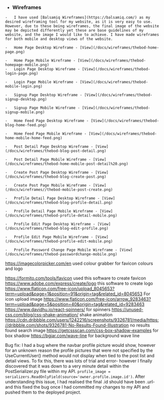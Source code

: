  *   ### Wireframes
        
    -   I have used [Balsamiq Wireframes](https://balsamiq.com/) as my desired wireframing tool for my website, as it is very easy to use. However, due to these being wireframes, the final image of the website may be depicted differently yet these are base guidelines of my website, and the image I would like to achieve. I have made wireframes for both mobile and desktop views of the website.

    -   Home Page Desktop Wireframe - [View](/docs/wireframes/thebod-home-page.png)

    -   Home Page Mobile Wireframe - [View](/docs/wireframes/thebod-homepage-mobile.png)
    -   Login Page Desktop Wireframe - [View](/docs/wireframes/thebod-login-page.png)

    -   Login Page Mobile Wireframe - [View](/docs/wireframes/thebod-mobile-login.png)

    -   Signup Page Desktop Wireframe - [View](/docs/wireframes/thebod-signup-desktop.png)

    -   Signup Page Mobile Wireframe - [View](/docs/wireframes/thebod-signup-mobile.png)

    -   Home Feed Page Desktop Wireframe - [View](/docs/wireframes/thebod-blog-home-feed.png)

    -   Home Feed Page Mobile Wireframe - [View](/docs/wireframes/thebod-home-mobile-home-feed.png)

    -   Post Detail Page Desktop Wireframe - [View](/docs/wireframes/thebod-blog-post-detail.png)

    -   Post Detail Page Mobile Wireframe - [View](/docs/wireframes/thebod-home-mobile-post-detail%20.png)

    -   Create Post Page Desktop Wireframe - [View](/docs/wireframes/thebod-blog-create-post.png)

    -   Create Post Page Mobile Wireframe - [View](/docs/wireframes//thebod-mobile-post-create.png)

    -   Profile Detail Page Desktop Wireframe - [View](/docs/wireframes/thebod-blog-profile-detail.png)

    -   Profile Detail Page Mobile Wireframe - [View](/docs/wireframes/thebod-profile-detail-mobile.png)

    -   Profile Edit Page Desktop Wireframe - [View](/docs/wireframes/thebod-blog-edit-profile.png)

    -   Profile Edit Page Mobile Wireframe - [View](/docs/wireframes/thebod-profile-edit-mobile.png)

    -   Profile Password Change Page Mobile Wireframe - [View](/docs/wireframes/thebod-passwordchange-mobile.png)

https://imagecolorpicker.com/en used colour grabber for favicon colours and logo

https://formito.com/tools/favicon used this software to create favicon
https://www.adobe.com/express/create/logo this software to create logo
https://www.flaticon.com/free-icon/upload_8045653?term=upload&page=1&position=91&origin=tag&related_id=8045653 For icon upload image
https://www.flaticon.com/free-icon/arrow_9283463?term=upload&page=5&position=40&origin=tag&related_id=9283463
https://www.davidhu.io/react-spinners/ for spinners
https://unused-css.com/blog/css-shake-animation/ shake animation
https://cdn.dribbble.com/users/1242216/screenshots/9326781/media/https://dribbble.com/shots/9326781-No-Results-Found-Illustration no results found search image
https://getcssscan.com/css-box-shadow-examples for box shadow
https://bgjar.com/wave-line for background wave line

Bug fix: I had a bug where the navbar profile picture would show, however for an unknown reason the profile pictures that were not specified by the UseCurrentUser() method would not display when tied to the post list and detail views. To fix this, there was lots of trial and error- however I finally discovered that it was down to a very minute detail within the PostSerializer.py file within my API. `profile_image = serializers.ReadOnlyField(source='owner.profile.image.id')`. After understanding this issue, I had realised the final .id should have been .url- and this fixed the bug once I had committed my changes to my API and pushed them to the deployed project.